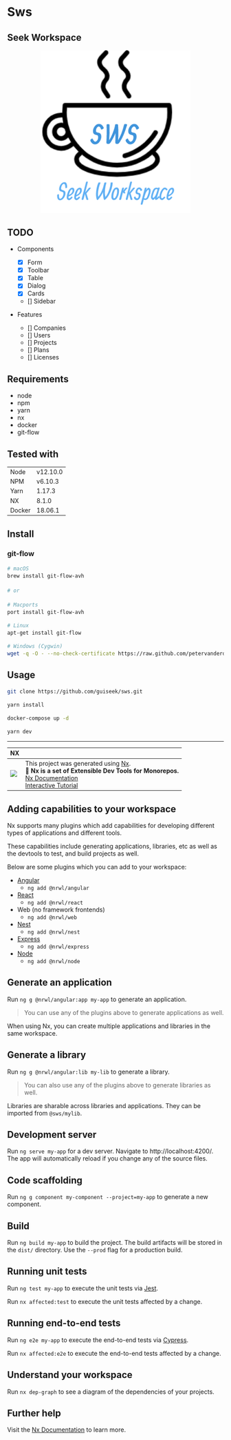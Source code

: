# Sws
## Seek Workspace

<p align="center"><img src="https://raw.githubusercontent.com/guiseek/sws/develop/libs/shared/assets/logo/sws.png" width="350"></p>


## TODO

- Components
  - [x] Form
  - [x] Toolbar
  - [x] Table
  - [x] Dialog
  - [x] Cards
  - [] Sidebar

- Features
  - [] Companies
  - [] Users
  - [] Projects
  - [] Plans
  - [] Licenses


## Requirements
 
- node
- npm
- yarn
- nx
- docker
- git-flow

## Tested with
| | |
| - | - |
| Node | v12.10.0 |
| NPM | v6.10.3 |
| Yarn | 1.17.3 |
| NX | 8.1.0 |
| Docker | 18.06.1 |


## Install

### git-flow

```bash
# macOS
brew install git-flow-avh

# or

# Macports
port install git-flow-avh
```

```bash
# Linux
apt-get install git-flow
```

```bash
# Windows (Cygwin)
wget -q -O - --no-check-certificate https://raw.github.com/petervanderdoes/gitflow-avh/develop/contrib/gitflow-installer.sh install stable | bash
```


## Usage

```bash
git clone https://github.com/guiseek/sws.git
```

```bash
yarn install
```

```bash
docker-compose up -d
```

```bash
yarn dev
```


---



| NX | |
| --- | --- |
|  <img src="https://raw.githubusercontent.com/nrwl/nx/master/nx-logo.png" width="150"> | This project was generated using [Nx](https://nx.dev). <br> 🔎 **Nx is a set of Extensible Dev Tools for Monorepos.** <br> [Nx Documentation](https://nx.dev/angular) <br> [Interactive Tutorial](https://nx.dev/angular/tutorial/01-create-application) |

## Adding capabilities to your workspace

Nx supports many plugins which add capabilities for developing different types of applications and different tools.

These capabilities include generating applications, libraries, etc as well as the devtools to test, and build projects as well.

Below are some plugins which you can add to your workspace:

- [Angular](https://angular.io)
  - `ng add @nrwl/angular`
- [React](https://reactjs.org)
  - `ng add @nrwl/react`
- Web (no framework frontends)
  - `ng add @nrwl/web`
- [Nest](https://nestjs.com)
  - `ng add @nrwl/nest`
- [Express](https://expressjs.com)
  - `ng add @nrwl/express`
- [Node](https://nodejs.org)
  - `ng add @nrwl/node`

## Generate an application

Run `ng g @nrwl/angular:app my-app` to generate an application.

> You can use any of the plugins above to generate applications as well.

When using Nx, you can create multiple applications and libraries in the same workspace.

## Generate a library

Run `ng g @nrwl/angular:lib my-lib` to generate a library.

> You can also use any of the plugins above to generate libraries as well.

Libraries are sharable across libraries and applications. They can be imported from `@sws/mylib`.

## Development server

Run `ng serve my-app` for a dev server. Navigate to http://localhost:4200/. The app will automatically reload if you change any of the source files.

## Code scaffolding

Run `ng g component my-component --project=my-app` to generate a new component.

## Build

Run `ng build my-app` to build the project. The build artifacts will be stored in the `dist/` directory. Use the `--prod` flag for a production build.

## Running unit tests

Run `ng test my-app` to execute the unit tests via [Jest](https://jestjs.io).

Run `nx affected:test` to execute the unit tests affected by a change.

## Running end-to-end tests

Run `ng e2e my-app` to execute the end-to-end tests via [Cypress](https://www.cypress.io).

Run `nx affected:e2e` to execute the end-to-end tests affected by a change.

## Understand your workspace

Run `nx dep-graph` to see a diagram of the dependencies of your projects.

## Further help

Visit the [Nx Documentation](https://nx.dev/angular) to learn more.

